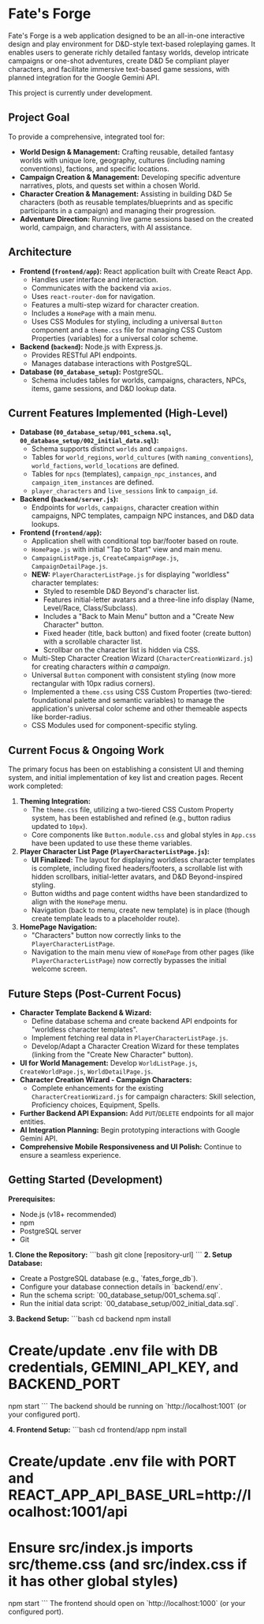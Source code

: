 # Fate's Forge

Fate's Forge is a web application designed to be an all-in-one interactive design and play environment for D&D-style text-based roleplaying games. It enables users to generate richly detailed fantasy worlds, develop intricate campaigns or one-shot adventures, create D&D 5e compliant player characters, and facilitate immersive text-based game sessions, with planned integration for the Google Gemini API.

This project is currently under development.

## Project Goal

To provide a comprehensive, integrated tool for:
* **World Design & Management:** Crafting reusable, detailed fantasy worlds with unique lore, geography, cultures (including naming conventions), factions, and specific locations.
* **Campaign Creation & Management:** Developing specific adventure narratives, plots, and quests set within a chosen World.
* **Character Creation & Management:** Assisting in building D&D 5e characters (both as reusable templates/blueprints and as specific participants in a campaign) and managing their progression.
* **Adventure Direction:** Running live game sessions based on the created world, campaign, and characters, with AI assistance.

## Architecture

* **Frontend (`frontend/app`):** React application built with Create React App.
    * Handles user interface and interaction.
    * Communicates with the backend via `axios`.
    * Uses `react-router-dom` for navigation.
    * Features a multi-step wizard for character creation.
    * Includes a `HomePage` with a main menu.
    * Uses CSS Modules for styling, including a universal `Button` component and a `theme.css` file for managing CSS Custom Properties (variables) for a universal color scheme.
* **Backend (`backend`):** Node.js with Express.js.
    * Provides RESTful API endpoints.
    * Manages database interactions with PostgreSQL.
* **Database (`00_database_setup`):** PostgreSQL.
    * Schema includes tables for worlds, campaigns, characters, NPCs, items, game sessions, and D&D lookup data.

## Current Features Implemented (High-Level)

* **Database (`00_database_setup/001_schema.sql`, `00_database_setup/002_initial_data.sql`):**
    * Schema supports distinct `worlds` and `campaigns`.
    * Tables for `world_regions`, `world_cultures` (with `naming_conventions`), `world_factions`, `world_locations` are defined.
    * Tables for `npcs` (templates), `campaign_npc_instances`, and `campaign_item_instances` are defined.
    * `player_characters` and `live_sessions` link to `campaign_id`.
* **Backend (`backend/server.js`):**
    * Endpoints for `worlds`, `campaigns`, character creation within campaigns, NPC templates, campaign NPC instances, and D&D data lookups.
* **Frontend (`frontend/app`):**
    * Application shell with conditional top bar/footer based on route.
    * `HomePage.js` with initial "Tap to Start" view and main menu.
    * `CampaignListPage.js`, `CreateCampaignPage.js`, `CampaignDetailPage.js`.
    * **NEW:** `PlayerCharacterListPage.js` for displaying "worldless" character templates:
        * Styled to resemble D&D Beyond's character list.
        * Features initial-letter avatars and a three-line info display (Name, Level/Race, Class/Subclass).
        * Includes a "Back to Main Menu" button and a "Create New Character" button.
        * Fixed header (title, back button) and fixed footer (create button) with a scrollable character list.
        * Scrollbar on the character list is hidden via CSS.
    * Multi-Step Character Creation Wizard (`CharacterCreationWizard.js`) for creating characters *within a campaign*.
    * Universal `Button` component with consistent styling (now more rectangular with 10px radius corners).
    * Implemented a `theme.css` using CSS Custom Properties (two-tiered: foundational palette and semantic variables) to manage the application's universal color scheme and other themeable aspects like border-radius.
    * CSS Modules used for component-specific styling.

## Current Focus & Ongoing Work

The primary focus has been on establishing a consistent UI and theming system, and initial implementation of key list and creation pages. Recent work completed:

1.  **Theming Integration:**
    * The `theme.css` file, utilizing a two-tiered CSS Custom Property system, has been established and refined (e.g., button radius updated to `10px`).
    * Core components like `Button.module.css` and global styles in `App.css` have been updated to use these theme variables.
2.  **Player Character List Page (`PlayerCharacterListPage.js`):**
    * **UI Finalized:** The layout for displaying worldless character templates is complete, including fixed headers/footers, a scrollable list with hidden scrollbars, initial-letter avatars, and D&D Beyond-inspired styling.
    * Button widths and page content widths have been standardized to align with the `HomePage` menu.
    * Navigation (back to menu, create new template) is in place (though create template leads to a placeholder route).
3.  **HomePage Navigation:**
    * "Characters" button now correctly links to the `PlayerCharacterListPage`.
    * Navigation to the main menu view of `HomePage` from other pages (like `PlayerCharacterListPage`) now correctly bypasses the initial welcome screen.

## Future Steps (Post-Current Focus)

* **Character Template Backend & Wizard:**
    * Define database schema and create backend API endpoints for "worldless character templates".
    * Implement fetching real data in `PlayerCharacterListPage.js`.
    * Develop/Adapt a Character Creation Wizard for these templates (linking from the "Create New Character" button).
* **UI for World Management:** Develop `WorldListPage.js`, `CreateWorldPage.js`, `WorldDetailPage.js`.
* **Character Creation Wizard - Campaign Characters:**
    * Complete enhancements for the existing `CharacterCreationWizard.js` for campaign characters: Skill selection, Proficiency choices, Equipment, Spells.
* **Further Backend API Expansion:** Add `PUT`/`DELETE` endpoints for all major entities.
* **AI Integration Planning:** Begin prototyping interactions with Google Gemini API.
* **Comprehensive Mobile Responsiveness and UI Polish:** Continue to ensure a seamless experience.

## Getting Started (Development)

**Prerequisites:**
* Node.js (v18+ recommended)
* npm
* PostgreSQL server
* Git

**1. Clone the Repository:**
   \`\`\`bash
   git clone [repository-url] 
   \`\`\`
**2. Setup Database:**
* Create a PostgreSQL database (e.g., \`fates_forge_db\`).
* Configure your database connection details in \`backend/.env\`.
* Run the schema script: \`00_database_setup/001_schema.sql\`.
* Run the initial data script: \`00_database_setup/002_initial_data.sql\`.

**3. Backend Setup:**
   \`\`\`bash
   cd backend
   npm install
   # Create/update .env file with DB credentials, GEMINI_API_KEY, and BACKEND_PORT
   npm start
   \`\`\`
   The backend should be running on \`http://localhost:1001\` (or your configured port).

**4. Frontend Setup:**
   \`\`\`bash
   cd frontend/app
   npm install
   # Create/update .env file with PORT and REACT_APP_API_BASE_URL=http://localhost:1001/api
   # Ensure src/index.js imports src/theme.css (and src/index.css if it has other global styles)
   npm start
   \`\`\`
   The frontend should open on \`http://localhost:1000\` (or your configured port).